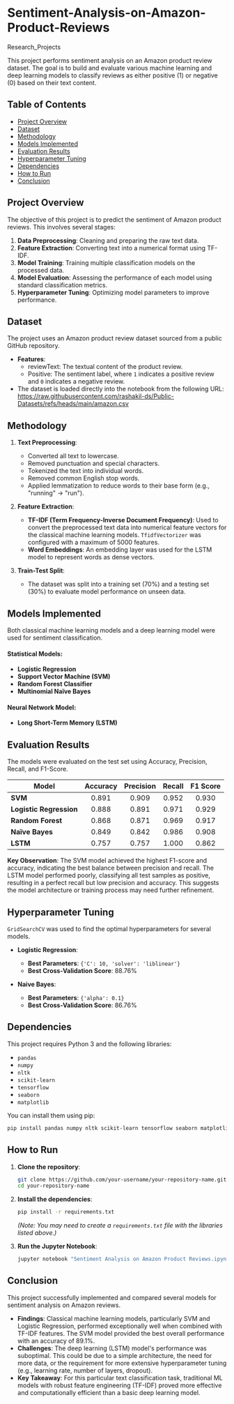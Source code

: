 # Sentiment-Analysis-on-Amazon-Product-Reviews
Research_Projects

This project performs sentiment analysis on an Amazon product review dataset. The goal is to build and evaluate various machine learning and deep learning models to classify reviews as either positive (1) or negative (0) based on their text content.

## Table of Contents

  - [Project Overview](https://www.google.com/search?q=%23project-overview)
  - [Dataset](https://www.google.com/search?q=%23dataset)
  - [Methodology](https://www.google.com/search?q=%23methodology)
  - [Models Implemented](https://www.google.com/search?q=%23models-implemented)
  - [Evaluation Results](https://www.google.com/search?q=%23evaluation-results)
  - [Hyperparameter Tuning](https://www.google.com/search?q=%23hyperparameter-tuning)
  - [Dependencies](https://www.google.com/search?q=%23dependencies)
  - [How to Run](https://www.google.com/search?q=%23how-to-run)
  - [Conclusion](https://www.google.com/search?q=%23conclusion)

## Project Overview

The objective of this project is to predict the sentiment of Amazon product reviews. This involves several stages:

1.  **Data Preprocessing**: Cleaning and preparing the raw text data.
2.  **Feature Extraction**: Converting text into a numerical format using TF-IDF.
3.  **Model Training**: Training multiple classification models on the processed data.
4.  **Model Evaluation**: Assessing the performance of each model using standard classification metrics.
5.  **Hyperparameter Tuning**: Optimizing model parameters to improve performance.

## Dataset

The project uses an Amazon product review dataset sourced from a public GitHub repository.

  - **Features**:
      - reviewText: The textual content of the product review.
      - Positive: The sentiment label, where `1` indicates a positive review and `0` indicates a negative review.
  - The dataset is loaded directly into the notebook from the following URL:
    https://raw.githubusercontent.com/rashakil-ds/Public-Datasets/refs/heads/main/amazon.csv
    

## Methodology

1.  **Text Preprocessing**:

      - Converted all text to lowercase.
      - Removed punctuation and special characters.
      - Tokenized the text into individual words.
      - Removed common English stop words.
      - Applied lemmatization to reduce words to their base form (e.g., "running" -\> "run").

2.  **Feature Extraction**:

      - **TF-IDF (Term Frequency-Inverse Document Frequency)**: Used to convert the preprocessed text data into numerical feature vectors for the classical machine learning models. `TfidfVectorizer` was configured with a maximum of 5000 features.
      - **Word Embeddings**: An embedding layer was used for the LSTM model to represent words as dense vectors.

3.  **Train-Test Split**:

      - The dataset was split into a training set (70%) and a testing set (30%) to evaluate model performance on unseen data.

## Models Implemented

Both classical machine learning models and a deep learning model were used for sentiment classification.

#### Statistical Models:

  - **Logistic Regression**
  - **Support Vector Machine (SVM)**
  - **Random Forest Classifier**
  - **Multinomial Naïve Bayes**

#### Neural Network Model:

  - **Long Short-Term Memory (LSTM)**

## Evaluation Results

The models were evaluated on the test set using Accuracy, Precision, Recall, and F1-Score.

| Model                 | Accuracy | Precision | Recall | F1 Score |
| --------------------- | :------: | :-------: | :----: | :------: |
| **SVM** |  0.891   |   0.909   | 0.952  |  0.930   |
| **Logistic Regression** |  0.888   |   0.891   | 0.971  |  0.929   |
| **Random Forest** |  0.868   |   0.871   | 0.969  |  0.917   |
| **Naïve Bayes** |  0.849   |   0.842   | 0.986  |  0.908   |
| **LSTM** |  0.757   |   0.757   | 1.000  |  0.862   |

**Key Observation**: The SVM model achieved the highest F1-score and accuracy, indicating the best balance between precision and recall. The LSTM model performed poorly, classifying all test samples as positive, resulting in a perfect recall but low precision and accuracy. This suggests the model architecture or training process may need further refinement.

## Hyperparameter Tuning

`GridSearchCV` was used to find the optimal hyperparameters for several models.

  - **Logistic Regression**:

      - **Best Parameters**: `{'C': 10, 'solver': 'liblinear'}`
      - **Best Cross-Validation Score**: 88.76%

  - **Naive Bayes**:

      - **Best Parameters**: `{'alpha': 0.1}`
      - **Best Cross-Validation Score**: 86.76%

## Dependencies

This project requires Python 3 and the following libraries:

  - `pandas`
  - `numpy`
  - `nltk`
  - `scikit-learn`
  - `tensorflow`
  - `seaborn`
  - `matplotlib`

You can install them using pip:

```bash
pip install pandas numpy nltk scikit-learn tensorflow seaborn matplotlib
```

## How to Run

1.  **Clone the repository**:

    ```bash
    git clone https://github.com/your-username/your-repository-name.git
    cd your-repository-name
    ```

2.  **Install the dependencies**:

    ```bash
    pip install -r requirements.txt
    ```

    *(Note: You may need to create a `requirements.txt` file with the libraries listed above.)*

3.  **Run the Jupyter Notebook**:

    ```bash
    jupyter notebook "Sentiment Analysis on Amazon Product Reviews.ipynb"
    ```

## Conclusion

This project successfully implemented and compared several models for sentiment analysis on Amazon reviews.

  - **Findings**: Classical machine learning models, particularly SVM and Logistic Regression, performed exceptionally well when combined with TF-IDF features. The SVM model provided the best overall performance with an accuracy of 89.1%.
  - **Challenges**: The deep learning (LSTM) model's performance was suboptimal. This could be due to a simple architecture, the need for more data, or the requirement for more extensive hyperparameter tuning (e.g., learning rate, number of layers, dropout).
  - **Key Takeaway**: For this particular text classification task, traditional ML models with robust feature engineering (TF-IDF) proved more effective and computationally efficient than a basic deep learning model.
